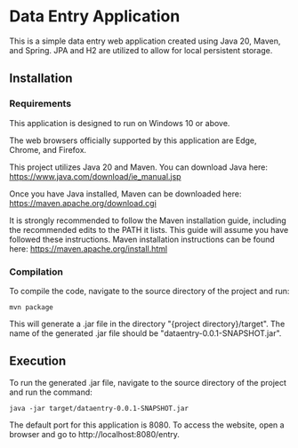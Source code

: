 # Data Entry Application

This is a simple data entry web application created using Java 20, Maven, and Spring. JPA and H2 are utilized to allow for local persistent storage.

## Installation

### Requirements
This application is designed to run on Windows 10 or above.

The web browsers officially supported by this application are Edge, Chrome, and Firefox.

This project utilizes Java 20 and Maven. You can download Java here:
https://www.java.com/download/ie_manual.jsp

Once you have Java installed, Maven can be downloaded here:
https://maven.apache.org/download.cgi

It is strongly recommended to follow the Maven installation guide, including the recommended edits to the PATH it lists. This guide will assume you have followed these instructions. Maven installation instructions can be found here:
https://maven.apache.org/install.html

### Compilation
To compile the code, navigate to the source directory of the project and run:
```
mvn package
```
This will generate a .jar file in the directory "{project directory}/target". The name of the generated .jar file should be "dataentry-0.0.1-SNAPSHOT.jar".

## Execution
To run the generated .jar file, navigate to the source directory of the project and run the command:
```
java -jar target/dataentry-0.0.1-SNAPSHOT.jar
```
The default port for this application is 8080. To access the website, open a browser and go to http://localhost:8080/entry.